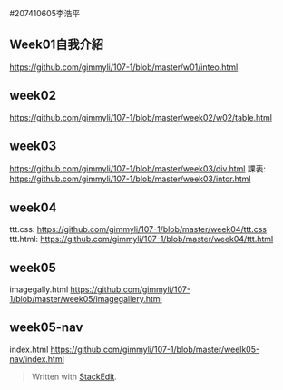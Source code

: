 #207410605李浩平
## Week01自我介紹
https://github.com/gimmyli/107-1/blob/master/w01/inteo.html
## week02
https://github.com/gimmyli/107-1/blob/master/week02/w02/table.html
## week03
https://github.com/gimmyli/107-1/blob/master/week03/div.html
課表:
https://github.com/gimmyli/107-1/blob/master/week03/intor.html
## week04
ttt.css:
https://github.com/gimmyli/107-1/blob/master/week04/ttt.css
ttt.html:
https://github.com/gimmyli/107-1/blob/master/week04/ttt.html
## week05
imagegally.html
https://github.com/gimmyli/107-1/blob/master/week05/imagegallery.html
## week05-nav
index.html
https://github.com/gimmyli/107-1/blob/master/weelk05-nav/index.html
> Written with [StackEdit](https://stackedit.io/).
<!--stackedit_data:
eyJoaXN0b3J5IjpbNDE4OTcxNDM2LC0yMTA1MzQ2NDUwXX0=
-->